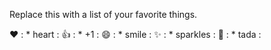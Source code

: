 Replace this with a list of your favorite things.
 	
❤️	: * heart :
👍	: * +1 :
😄	: * smile :
✨	: * sparkles :
🎉	: * tada :
